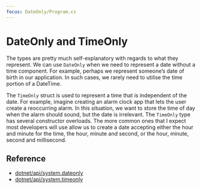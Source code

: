 ```yaml
---
focus: DateOnly/Program.cs
---
```


# DateOnly and TimeOnly

The types are pretty much self-explanatory with regards to what they represent. We can use `DateOnly` when we need to represent a date without a time component. For example, perhaps we represent someone’s date of birth in our application. In such cases, we rarely need to utilise the time portion of a DateTime.

The `TimeOnly` struct is used to represent a time that is independent of the date. For example, imagine creating an alarm clock app that lets the user create a reoccurring alarm. In this situation, we want to store the time of day when the alarm should sound, but the date is irrelevant. The `TimeOnly` type has several constructor overloads. The more common ones that I expect most developers will use allow us to create a date accepting either the hour and minute for the time, the hour, minute and second, or the hour, minute, second and millisecond.

## Reference

* [dotnet/api/system.dateonly](https://docs.microsoft.com/en-us/dotnet/api/system.dateonly?view=net-6.0)
* [dotnet/api/system.timeonly](https://docs.microsoft.com/en-us/dotnet/api/system.timeonly?view=net-6.0)
